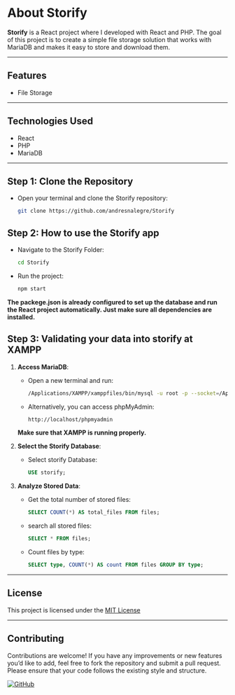 
# About Storify

**Storify** is a React project where I developed with React and PHP. The goal of this project is to create a simple file storage solution that works with MariaDB and makes it easy to store and download them.

---

## Features

- File Storage

---

## Technologies Used

- React
- PHP
- MariaDB

---

## Step 1: Clone the Repository

   - Open your terminal and clone the Storify repository:

     ```bash
     git clone https://github.com/andresnalegre/Storify
     ```
     

## Step 2: How to use the Storify app

   - Navigate to the Storify Folder:

     ```bash
     cd Storify
     ```
     
   - Run the project:

     ```bash
     npm start
     ```
     
   **The packege.json is already configured to set up the database and run the React project automatically. Just make sure all dependencies are installed.**


## Step 3:  Validating your data into storify at XAMPP
1. **Access MariaDB**:
   - Open a new terminal and run:

     ```bash
     /Applications/XAMPP/xamppfiles/bin/mysql -u root -p --socket=/Applications/XAMPP/xamppfiles/var/mysql/mysql.sock;
     ```
     
   - Alternatively, you can access phpMyAdmin:

     ```bash
     http://localhost/phpmyadmin
     ```
     
   **Make sure that XAMPP is running properly.**

2. **Select the Storify Database**:  
   - Select storify Database:
     
     ```sql
     USE storify;
     ```
     
3. **Analyze Stored Data**:  
   - Get the total number of stored files:  

     ```sql
     SELECT COUNT(*) AS total_files FROM files;
     ```
     
   - search all stored files:  

     ```sql
     SELECT * FROM files;
     ```
     
   - Count files by type:  

     ```sql
     SELECT type, COUNT(*) AS count FROM files GROUP BY type;
     ```
          
---

## License

This project is licensed under the [MIT License](LICENSE)

---

## Contributing

Contributions are welcome! If you have any improvements or new features you’d like to add, feel free to fork the repository and submit a pull request. Please ensure that your code follows the existing style and structure.

[![GitHub](https://img.shields.io/badge/Made%20by-Andres%20Nicolas%20Alegre-brightgreen)](https://github.com/andresnalegre)
